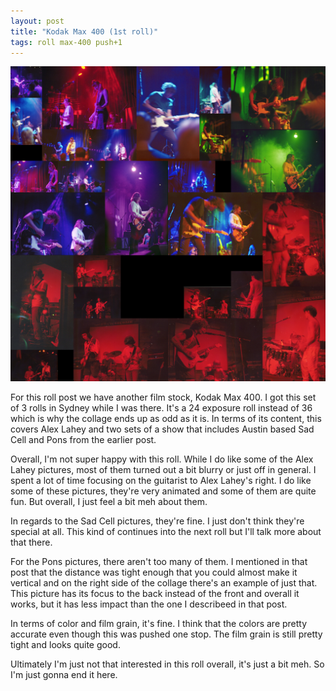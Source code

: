 ```yaml
---
layout: post
title: "Kodak Max 400 (1st roll)"
tags: roll max-400 push+1
---
```


![Kodak Max 400](/assets/rolls/Kodak-Max400-1.jpg)

For this roll post we have another film stock, Kodak Max 400. I got this set of 3 rolls in Sydney while I was there. It's a 24 exposure roll instead of 36 which is why the collage ends up as odd as it is. In terms of its content, this covers Alex Lahey and two sets of a show that includes Austin based Sad Cell and Pons from the earlier post.

Overall, I'm not super happy with this roll. While I do like some of the Alex Lahey pictures, most of them turned out a bit blurry or just off in general. I spent a lot of time focusing on the guitarist to Alex Lahey's right. I do like some of these pictures, they're very animated and some of them are quite fun. But overall, I just feel a bit meh about them.

In regards to the Sad Cell pictures, they're fine. I just don't think they're special at all. This kind of continues into the next roll but I'll talk more about that there.

For the Pons pictures, there aren't too many of them. I mentioned in that post that the distance was tight enough that you could almost make it vertical and on the right side of the collage there's an example of just that. This picture has its focus to the back instead of the front and overall it works, but it has less impact than the one I describeed in that post.

In terms of color and film grain, it's fine. I think that the colors are pretty accurate even though this was pushed one stop. The film grain is still pretty tight and looks quite good.

Ultimately I'm just not that interested in this roll overall, it's just a bit meh. So I'm just gonna end it here.
